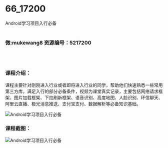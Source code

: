 # 66_17200
Android学习项目入行必备
<br/></br>
<h3>微:mukewang8 资源编号：5217200</h3>
<br/></br>
<h3>课程介绍：</h3>
<p>课程主要针对刚刚进入行业或者即将进入行业的同学，帮助他们快速熟悉一些常用第三方库，满足入行的部分必备条件，视频为课堂真实记录，主要包括网络请求框架、图片加载框架、下拉刷新框架、语音识别、高度地图、人脸识别、环信聊天、阿里云直播、极光消息推送、支付宝支付、数据解析等必备知识基础。</p>
<p><img src="https://www.ko996.com/wp-content/uploads/img/2020/12/1-120-300x163.png" alt="Android学习项目入行必备"></p>
<div class="info-desc">
<h3>课程截图：</h3>
<p><img src="https://www.ko996.com/wp-content/uploads/img/2020/12/2-110.png" alt="Android学习项目入行必备"></p>


			
</div>
